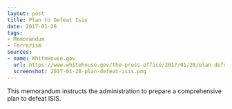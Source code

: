 ```yaml
---
layout: post
title: Plan to Defeat Isis
date: 2017-01-28
tags:
- Memorandum
- Terrorism
sources:
- name: WhiteHouse.gov
  url: https://www.whitehouse.gov/the-press-office/2017/01/28/plan-defeat-islamic-state-iraq
  screenshot: 2017-01-28-plan-defeat-isis.png
---
```

This memorandum instructs the administration to prepare a comprehensive plan to defeat ISIS.